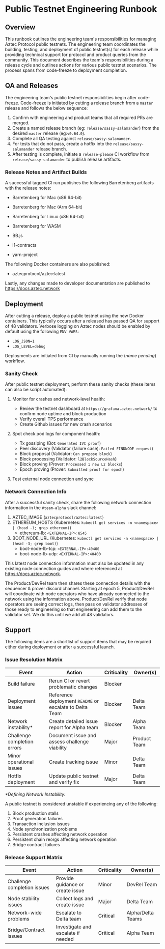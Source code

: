 # Public Testnet Engineering Runbook

## Overview

This runbook outlines the engineering team's responsibilities for managing Aztec Protocol public testnets. The engineering team coordinates the building, testing, and deployment of public testnet(s) for each release while providing technical support for protocol and product queries from the community. This document describes the team's responsibilities during a release cycle and outlines actions for various public testnet scenarios. The process spans from code-freeze to deployment completion.

## QA and Releases

The engineering team's public testnet responsibilities begin after code-freeze. Code-freeze is initiated by cutting a release branch from a `master` release and follows the below sequence:

1. Confirm with engineering and product teams that all required PRs are merged.
2. Create a named release branch (eg: `release/sassy-salamander`) from the desired `master` release (eg:`v0.64.0`).
3. Complete all QA testing against `release/sassy-salamander`.
4. For tests that do not pass, create a hotfix into the `release/sassy-salamander` release branch.
5. After testing is complete, initiate a `release-please` CI workflow from `release/sassy-salamander` to publish release artifacts.

### Release Notes and Artifact Builds

A successful tagged CI run publishes the following Barretenberg artifacts with the release notes:

- Barretenberg for Mac (x86 64-bit)
- Barretenberg for Mac (Arm 64-bit)
- Barretenberg for Linux (x86 64-bit)
- Barretenberg for WASM

- BB.js
- l1-contracts
- yarn-project

The following Docker containers are also published:

- aztecprotocol/aztec:latest

Lastly, any changes made to developer documentation are published to <https://docs.aztec.network>

## Deployment

After cutting a release, deploy a public testnet using the new Docker containers. This typically occurs after a released has passed QA for support of 48 validators.
Verbose logging on Aztec nodes should be enabled by default using the following `ENV VARS`:

- `LOG_JSON=1`
- `LOG_LEVEL=debug`

Deployments are initiated from CI by manually running the (_name pending_) workflow.

### Sanity Check

After public testnet deployment, perform these sanity checks (these items can also be script automated):

1. Monitor for crashes and network-level health:

   - Review the testnet dashboard at `https://grafana.aztec.network/` to confirm node uptime and block production
   - Verify overall TPS performance
   - Create Github issues for new crash scenarios

2. Spot check pod logs for component health:

   - Tx gossiping (Bot: `Generated IVC proof`)
   - Peer discovery (Validator (failure case): `Failed FINDNODE request`)
   - Block proposal (Validator: `Can propose block`)
   - Block processing (Validator: `l2BlockSourceHash`)
   - Block proving (Prover: `Processed 1 new L2 blocks`)
   - Epoch proving (Prover: `Submitted proof for epoch`)

3. Test external node connection and sync

### Network Connection Info

After a successful sanity check, share the following network connection information in the `#team-alpha` slack channel:

1. AZTEC_IMAGE (`aztecprotocol/aztec:latest`)
2. ETHEREUM_HOSTS (Kubernetes: `kubectl get services -n <namespace> | (head -1; grep ethereum)`)
   - ethereum-lb: `<EXTERNAL-IP>:8545`
3. BOOT_NODE_URL (Kubernetes: `kubectl get services -n <namespace> | (head -3; grep boot)`)
   - boot-node-lb-tcp: `<EXTERNAL-IP>:40400`
   - boot-node-lb-udp: `<EXTERNAL-IP>:40400`

This latest node connection information must also be updated in any existing node connection guides and where referenced at <https://docs.aztec.network>.

The Product/DevRel team then shares these connection details with the sequencer & prover discord channel. Starting at epoch 5, Product/DevRel will coordinate with node operators who have already connected to the network using the information above. Product/DevRel verify that node operators are seeing correct logs, then pass on validator addresses of those ready to engineering so that engineering can add them to the validator set. We do this until we add all 48 validators.

## Support

The following items are a shortlist of support items that may be required either during deployment or after a successful launch.

### Issue Resolution Matrix

| Event                       | Action                                                  | Criticality | Owner(s)     |
| --------------------------- | ------------------------------------------------------- | ----------- | ------------ |
| Build failure               | Rerun CI or revert problematic changes                  | Blocker     |              |
| Deployment issues           | Reference deployment `README` or escalate to Delta Team | Blocker     | Delta Team   |
| Network instability\*       | Create detailed issue report for Alpha team             | Blocker     | Alpha Team   |
| Challenge completion errors | Document issue and assess challenge viability           | Major       | Product Team |
| Minor operational issues    | Create tracking issue                                   | Minor       | Delta Team   |
| Hotfix deployment           | Update public testnet and verify fix                    | Major       | Delta Team   |

_\*Defining Network Instability:_

A public testnet is considered unstable if experiencing any of the following:

1. Block production stalls
2. Proof generation failures
3. Transaction inclusion issues
4. Node synchronization problems
5. Persistent crashes affecting network operation
6. Persistent chain reorgs affecting network operation
7. Bridge contract failures

### Release Support Matrix

| Event                       | Action                             | Criticality | Owner(s)          |
| --------------------------- | ---------------------------------- | ----------- | ----------------- |
| Challenge completion issues | Provide guidance or create issue   | Minor       | DevRel Team       |
| Node stability issues       | Collect logs and create issue      | Major       | Delta Team        |
| Network-wide problems       | Escalate to Delta team             | Critical    | Alpha/Delta Teams |
| Bridge/Contract issues      | Investigate and escalate if needed | Critical    | Alpha Team        |
